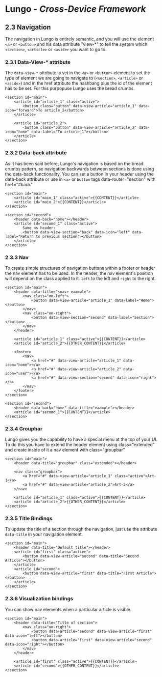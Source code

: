 Lungo - *Cross-Device Framework*
================================

## 2.3 Navigation
The navigation in Lungo is entirely semantic, and you will use the element `<a>` or `<button>` and his data attribute "view-*" to tell the system which `<section>`, `<article>` or `<aside>` you want to go to.

### 2.3.1 Data-View-* attribute
The `data-view-*` attribute is set in the `<a>` or `<button>` element to set the type of element we are going to navigate to (`<section>`, `<article>` or `<aside>`) and in the href attribute the hashbang plus the id of the element has to be set. For this purpopuse Lungo uses the bread crumbs.

```
<section id="main">
    <article id="article_1" class="active">
        <button class="button" data-view-article="article_1" data-icon="forward">To article_2</button>
    </article>
    
    <article id="article_2">
        <button class="button" data-view-article="article_2" data-icon="home" data-label="To article_1"></button>
    </article>
</section>
```


### 2.3.2 Data-back attribute
As it has been said before, Lungo's navigation is based on the bread crumbs pattern, so navigation backwards between sections is done using the data-back functionality. You can set a button in your header using the data-back attribute or use in `<a>` or `button` tags data-router="section" with href="#back"

```
<section id="main">
    <article id="main_1" class="active">{{CONTENT}}</article>
    <article id="main_2">{{CONTENT}}</article>
</section>

<section id="second">
    <header data-back="home"></header>
    <article id="second_1" class="active">
        Same as header:
        <button data-view-section="back" data-icon="left" data-label="Return to previous section"></button>
    </article>
</section>
```


### 2.3.3 Nav
To create simple structures of navigation buttons within a footer or header the nav element has to be used. In the header, the nav element's position will depend on the class applied to it. `left` to the left and `right` to the right.

```
<section id="main">
    <header data-title="<nav> example">
        <nav class="on-left">
            <button data-view-article="article_1" data-label="Home"></button>
        </nav>
        <nav class="on-right">
            <button data-view-section="second" data-label="Section"></button>
        </nav>
    </header>

    <article id="article_1" class="active">{{CONTENT}}</article>
    <article id="article_2">{{OTHER_CONTENT}}</article>
    
    <footer>
        <nav>
            <a href="#" data-view-article="article_1" data-icon="home"></a>
            <a href="#" data-view-article="article_2" data-icon="user"></a>
            <a href="#" data-view-section="second" data-icon="right"></a>
        </nav>
    </footer>
</section>

<section id="second">
    <header data-back="home" data-title="example"></header>
    <article id="second_1">{{CONTENT}}</article>
</section>
```


### 2.3.4 Groupbar
Lungo gives you the capability to have a special menu at the top of your UI. To do this you have to extend the header element using class="extended" and create inside of it a nav element with class="groupbar"

```
<section id="main">
    <header data-title="groupbar" class="extended"></header>
    
    <nav class="groupbar">
        <a href="#" data-view-article="article_1" class="active">Art-1</a>
        <a href="#" data-view-article="article_2">Art-2</a>
    </nav>
    
    <article id="article_1" class="active">{{CONTENT}}</article>
    <article id="article_2">{{OTHER_CONTENT}}</article>
</section>
```


### 2.3.5 Title Bindings
To update the title of a section through the navigation, just use the attribute `data-title` in your navigation element.

```
<section id="main">
    <header data-title="Default title"></header>
    <article id="first" class="active">
        <button data-view-article="second" data-title="Second Article"></button>
    </article>
    <article id="second">
        <button data-view-article="first" data-title="First Article"></button>
    </article>
</section>
```


### 2.3.6 Visualization bindings
You can show nav elements when a particular article is visible.

```
<section id="main">
    <header data-title="Title of section">
        <nav class="on-right">
            <button data-article="second" data-view-article="first" data-icon="left"></button>
            <button data-article="first" data-view-article="second" data-icon="right"></button>
        </nav>
    </header>
    
    <article id="first" class="active">{{CONTENT}}</article>
    <article id="second">{{OTHER_CONTENT}}</article>
</section>
```